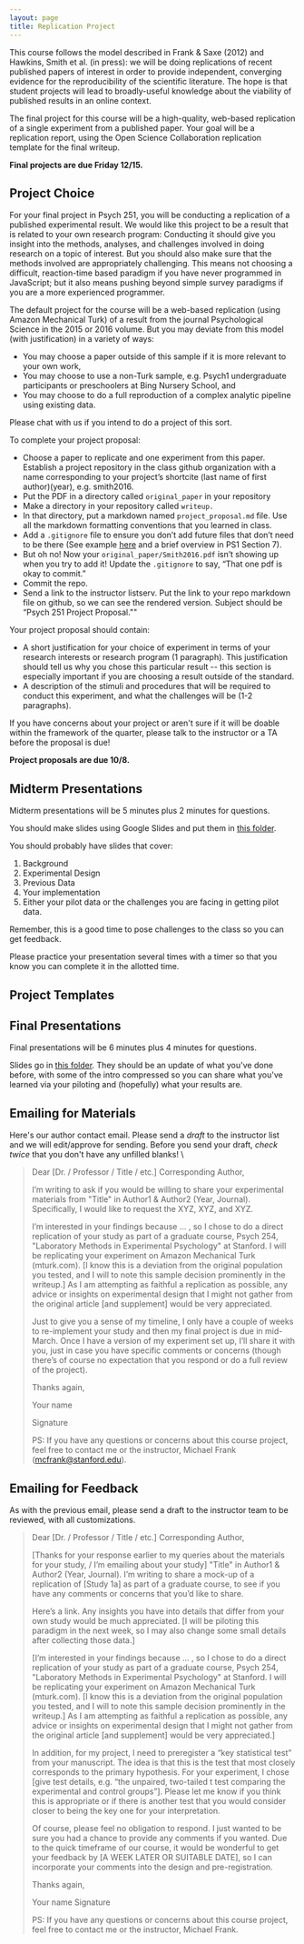 ```yaml
---
layout: page
title: Replication Project
---
```


This course follows the model described in Frank & Saxe (2012) and Hawkins, Smith et al. (in press): we will be doing replications of recent published papers of interest in order to provide independent, converging evidence for the reproducibility of the scientific literature. The hope is that student projects will lead to broadly-useful knowledge about the viability of published results in an online context.

The final project for this course will be a high-quality, web-based replication of a single experiment from a published paper. Your goal will be a replication report, using the Open Science Collaboration replication template for the final writeup.

**Final projects are due Friday 12/15.**

## Project Choice

For your final project in Psych 251, you will be conducting a replication of a published experimental result. We would like this project to be a result that is related to your own research program: Conducting it should give you insight into the methods, analyses, and challenges involved in doing research on a topic of interest. But you should also make sure that the methods involved are appropriately challenging. This means not choosing a difficult, reaction-time based paradigm if you have never programmed in JavaScript; but it also means pushing beyond simple survey paradigms if you are a more experienced programmer.

The default project for the course will be a web-based replication (using Amazon Mechanical Turk) of a result from the journal Psychological Science in the 2015 or 2016 volume. But you may deviate from this model (with justification) in a variety of ways:

* You may choose a paper outside of this sample if it is more relevant to your own work,
* You may choose to use a non-Turk sample, e.g. Psych1 undergraduate participants or preschoolers at Bing Nursery School, and
* You may choose to do a full reproduction of a complex analytic pipeline using existing data.

Please chat with us if you intend to do a project of this sort.

To complete your project proposal:
* Choose a paper to replicate and one experiment from this paper.
Establish a project repository in the class github organization with a name corresponding to your project’s shortcite (last name of first author)(year), e.g. smith2016.
* Put the PDF in a directory called `original_paper` in your repository
* Make a directory in your repository called `writeup.`
* In that directory, put a markdown named `project_proposal.md` file. Use all the markdown formatting conventions that you learned in class.
* Add a `.gitignore` file to ensure you don’t add future files that don’t need to be there (See example [here](https://docs.google.com/document/d/1m1i0gf_VrGGpQA6GqwIoyak_8cLj09syi7H93-Ivpgk/edit) and a brief overview in PS1 Section 7).
* But oh no!  Now your `original_paper/Smith2016.pdf` isn’t showing up when you try to add it!  Update the `.gitignore` to say, “That one pdf is okay to commit.”
* Commit the repo.
* Send a link to the instructor listserv. Put the link to your repo markdown file on github, so we can see the rendered version. Subject should be “Psych 251 Project Proposal.""

Your project proposal should contain:
* A short justification for your choice of experiment in terms of your research interests or research program (1 paragraph). This justification should tell us why you chose this particular result -- this section is especially important if you are choosing a result outside of the standard.
* A description of the stimuli and procedures that will be required to conduct this experiment, and what the challenges will be (1-2 paragraphs).

If you have concerns about your project or aren't sure if it will be doable within the framework of the quarter, please talk to the instructor or a TA before the proposal is due!

**Project proposals are due 10/8.**

## Midterm Presentations

Midterm presentations will be 5 minutes plus 2 minutes for questions.

You should make slides using Google Slides and put them in [this folder](https://drive.google.com/open?id=0B49TdRlL2Z3Eb0t5M001M2oyWlk).

You should probably have slides that cover:
1. Background
2. Experimental Design
3. Previous Data
4. Your implementation
5. Either your pilot data or the challenges you are facing in getting pilot data.

Remember, this is a good time to pose challenges to the class so you can get feedback.

Please practice your presentation several times with a timer so that you know you can complete it in the allotted time.

## Project Templates


## Final Presentations

Final presentations will be 6 minutes plus 4 minutes for questions.

Slides go in [this folder](https://drive.google.com/open?id=0B49TdRlL2Z3EbzVNc1RwTGlob00). They should be an update of what you've done before, with some of the intro compressed so you can share what you've learned via your piloting and (hopefully) what your results are.


## Emailing for Materials

Here's our author contact email. Please send a *draft* to the instructor list and we will edit/approve for sending. Before you send your draft, *check twice* that you don't have any unfilled blanks!
\
> Dear [Dr. / Professor / Title / etc.] Corresponding Author,
>
> I’m writing to ask if you would be willing to share your experimental materials from "Title" in Author1 & Author2 (Year, Journal). Specifically, I would like to request the XYZ, XYZ, and XYZ.
>
> I’m interested in your findings because … , so I chose to do a direct replication of your study as part of a graduate course, Psych 254, "Laboratory Methods in Experimental Psychology" at Stanford. I will be replicating your experiment on Amazon Mechanical Turk (mturk.com). [I know this is a deviation from the original population you tested, and I will to note this sample decision prominently in the writeup.] As I am attempting as faithful a replication as possible, any advice or insights on experimental design that I might not gather from the original article [and supplement] would be very appreciated.
>
> Just to give you a sense of my timeline, I only have a couple of weeks to re-implement your study and then my final project is due in mid-March. Once I have a version of my experiment set up, I’ll share it with you, just in case you have specific comments or concerns (though there’s of course no expectation that you respond or do a full review of the project).
>
> Thanks again,
>
> Your name
>
> Signature
>
> PS: If you have any questions or concerns about this course project, feel free to contact me or the instructor, Michael Frank (mcfrank@stanford.edu).

## Emailing for Feedback

As with the previous email, please send a draft to the instructor team to be reviewed, with all customizations.

> Dear [Dr. / Professor / Title / etc.] Corresponding Author,
>
> [Thanks for your response earlier to my queries about the materials for your study, / I’m emailing about your study] "Title" in Author1 & Author2 (Year, Journal). I’m writing to share a mock-up of a replication of [Study 1a] as part of a graduate course, to see if you have any comments or concerns that you’d like to share.
>
> Here’s a link. Any insights you have into details that differ from your own study would be much appreciated. [I will be piloting this paradigm in the next week, so I may also change some small details after collecting those data.]
>
> [I’m interested in your findings because … , so I chose to do a direct replication of your study as part of a graduate course, Psych 254, "Laboratory Methods in Experimental Psychology" at Stanford. I will be replicating your experiment on Amazon Mechanical Turk (mturk.com). [I know this is a deviation from the original population you tested, and I will to note this sample decision prominently in the writeup.] As I am attempting as faithful a replication as possible, any advice or insights on experimental design that I might not gather from the original article [and supplement] would be very appreciated.]
>
> In addition, for my project, I need to preregister a “key statistical test” from your manuscript. The idea is that this is the test that most closely corresponds to the primary hypothesis. For your experiment, I chose [give test details, e.g. “the unpaired, two-tailed t test comparing the experimental and control groups”]. Please let me know if you think this is appropriate or if there is another test that you would consider closer to being the key one for your interpretation.
>
> Of course, please feel no obligation to respond. I just wanted to be sure you had a chance to provide any comments if you wanted. Due to the quick timeframe of our course, it would be wonderful to get your feedback by [A WEEK LATER OR SUITABLE DATE], so I can incorporate your comments into the design and pre-registration.
>
> Thanks again,
>
> Your name
> Signature
>
> PS: If you have any questions or concerns about this course project, feel free to contact me or the instructor, Michael Frank.
